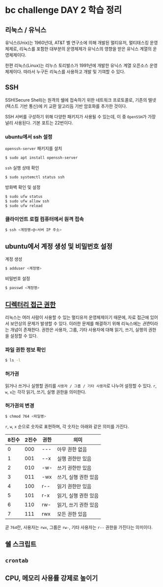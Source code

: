 # bc challenge DAY 2 학습 정리

## 리눅스 / 유닉스

유닉스(Unix)는 1960년대, AT&T 벨 연구소에 의해 개발된 멀티유저, 멀티태스킹 운영체제로, 리눅스를 포함한 대부분의 운영체제가 유닉스의 영향을 받은 유닉스 계열의 운영체제이다.

한편 리눅스(Linux)는 리누스 토리발스가 1991년에 개발한 유닉스 계열 오픈소스 운영체제이다. 따라서 누구든 리눅스를 사용하고 개발 및 기여할 수 있다.

## SSH

SSH(Secure Shell)는 원격의 쉘에 접속하기 위한 네트워크 프로토콜로, 기존의 텔넷(텍스트 기반 통신)에 키 교환 알고리듬 기반 암호화를 추가한 것이다.

SSH 서버를 구성하기 위해 다양한 패키지가 사용될 수 있는데, 이 중 `OpenSSH`가 가장 널리 사용된다. 기본 포트는 22번이다.

### ubuntu에서 ssh 설정

`openssh-server` 패키지를 설치

```bash
$ sudo apt install openssh-server
```

`ssh` 실행 상태 확인

```bash
$ sudo systemctl status ssh
```

방화벽 확인 및 설정

```bash
$ sudo ufw status
$ sudo ufw allow ssh
$ sudo ufw reload
```

### 클라이언트 로컬 컴퓨터에서 원격 접속

```bash
$ ssh <계정명>@<서버 IP 주소>
```

## ubuntu에서 계정 생성 및 비밀번호 설정

계정 생성

```bash
$ adduser <계정명>
```

비밀번호 설정

```bash
$ passwd <계정명>
```

## [디렉터리 접근 권한](https://inpa.tistory.com/entry/LINUX-%F0%9F%93%9A-%ED%8C%8C%EC%9D%BC-%EA%B6%8C%ED%95%9C-%EC%86%8C%EC%9C%A0%EA%B6%8C%ED%97%88%EA%B0%80%EA%B6%8C-%F0%9F%92%AF-%EC%A0%95%EB%A6%AC)

리눅스는 여러 사람이 사용할 수 있는 멀티유저 운영체제이기 때문에, 자료 접근에 있어서 보안상의 문제가 발생할 수 있다. 이러한 문제를 해결하기 위해 리눅스에는 *권한*이라는 개념이 존재한다. 권한은 사용자, 그룹, 기타 사용자에 대해 읽기, 쓰기, 실행의 권한을 설정할 수 있다.

### 파일 권한 정보 확인

```bash
$ ls -l
```

### 허가권

읽거나 쓰거나 실행할 권리를 `사용자 / 그룹 / 기타 사용자`로 나누어 설정할 수 있다. `r`, `w`, `x`는 각각 읽기, 쓰기, 실행 권한을 의미한다.

### 허가권의 변경

```bash
$ chmod 764 <파일명>
```

`r`, `w`, `x` 순으로 숫자로 표현하며, 각 숫자는 아래와 같은 의미를 가진다.

| 8진수 | 2진수 | 권한 | 의미                 |
| ----- | ----- | ---- | -------------------- |
| 0     | 000   | ---  | 아무 권한 없음       |
| 1     | 001   | --x  | 실행 권한만 있음     |
| 2     | 010   | -w-  | 쓰기 권한만 있음     |
| 3     | 011   | -wx  | 쓰기, 실행 권한 있음 |
| 4     | 100   | r--  | 읽기 권한만 있음     |
| 5     | 101   | r-x  | 읽기, 실행 권한 있음 |
| 6     | 110   | rw-  | 읽기, 쓰기 권한 있음 |
| 7     | 111   | rwx  | 모든 권한 있음       |

곧 `764`란, 사용자는 `rwx`, 그룹은 `rw-`, 기타 사용자는 `r--` 권한을 가진다는 의미이다.

## 쉘 스크립트

## `crontab`

## CPU, 메모리 사용률 강제로 높이기
